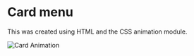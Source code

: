 # Card menu
This was created using HTML and the CSS animation module.

![Card Animation](https://github.com/brodiemcinnes/Brodies-Portfolio/blob/05d343a73b5fde3b8a700e969f81ec71adf42194/v1/Card-menu.gif)
